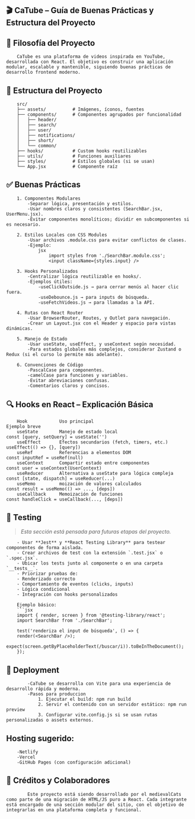 ## 🎬 CaTube – Guía de Buenas Prácticas y Estructura del Proyecto

## 🧠 Filosofía del Proyecto
        CaTube es una plataforma de videos inspirada en YouTube, desarrollada con React. El objetivo es construir una aplicación modular, escalable y mantenible, siguiendo buenas prácticas de desarrollo frontend moderno.

## 📁 Estructura del Proyecto
        src/
        ├── assets/          # Imágenes, íconos, fuentes
        ├── components/      # Componentes agrupados por funcionalidad
        │   ├── header/
        │   ├── search/
        │   ├── user/
        │   ├── notifications/
        │   ├── short/
        │   └── common/
        ├── hooks/           # Custom hooks reutilizables
        ├── utils/           # Funciones auxiliares
        ├── styles/          # Estilos globales (si se usan)
        └── App.jsx          # Componente raíz

## ✅ Buenas Prácticas
        1. Componentes Modulares
            -Separar lógica, presentación y estilos.
            -Usar nombres claros y consistentes (SearchBar.jsx, UserMenu.jsx).
            -Evitar componentes monolíticos; dividir en subcomponentes si es necesario.

        2. Estilos Locales con CSS Modules
            -Usar archivos .module.css para evitar conflictos de clases.
            -Ejemplo:
                jsx
                    import styles from './SearchBar.module.css';
                    <input className={styles.input} />

        3. Hooks Personalizados
            -Centralizar lógica reutilizable en hooks/.
            -Ejemplos útiles:
                -useClickOutside.js → para cerrar menús al hacer clic fuera.
                -useDebounce.js → para inputs de búsqueda.
                -useFetchVideos.js → para llamadas a la API.

        4. Rutas con React Router
            -Usar BrowserRouter, Routes, y Outlet para navegación.
            -Crear un Layout.jsx con el Header y espacio para vistas dinámicas.

        5. Manejo de Estado
            -Usar useState, useEffect, y useContext según necesidad.
            -Para estados globales más complejos, considerar Zustand o Redux (si el curso lo permite más adelante).

        6. Convenciones de Código
            -PascalCase para componentes.
            -camelCase para funciones y variables.
            -Evitar abreviaciones confusas.
            -Comentarios claros y concisos.

## 🔍 Hooks en React – Explicación Básica
        Hook	        Uso principal	                                    Ejemplo breve
        useState	    Manejo de estado local	                            const [query, setQuery] = useState('')
        useEffect	    Efectos secundarios (fetch, timers, etc.)	        useEffect(() => {}, [query])
        useRef	        Referencias a elementos DOM	                        const inputRef = useRef(null)
        useContext	    Compartir estado entre componentes	                const user = useContext(UserContext)
        useReducer	    Alternativa a useState para lógica compleja	        const [state, dispatch] = useReducer(...)
        useMemo	        moización de valores calculados	                    const result = useMemo(() => ..., [deps])
        useCallback	    Memoización de funciones	                        const handleClick = useCallback(..., [deps])

## 🧪 Testing

> *Esta sección está pensada para futuras etapas del proyecto.*

        - Usar **Jest** y **React Testing Library** para testear componentes de forma aislada.
        - Crear archivos de test con la extensión `.test.jsx` o `.spec.jsx`.
        - Ubicar los tests junto al componente o en una carpeta `__tests__`.
        - Priorizar pruebas de:
        - Renderizado correcto
        - Comportamiento de eventos (clicks, inputs)
        - Lógica condicional
        - Integración con hooks personalizados

        Ejemplo básico:
        ```jsx
        import { render, screen } from '@testing-library/react';
        import SearchBar from './SearchBar';

        test('renderiza el input de búsqueda', () => {
        render(<SearchBar />);
        expect(screen.getByPlaceholderText(/buscar/i)).toBeInTheDocument();
        });

##   🚀 Deployment
            -CaTube se desarrolla con Vite para una experiencia de desarrollo rápida y moderna.
            -Pasos para produccion
                1. Ejecutar el build: npm run build
                2. Servir el contenido con un servidor estático: npm run preview
                3. Configurar vite.config.js si se usan rutas personalizadas o assets externos.
    
##  Hosting sugerido:
        -Netlify
        -Vercel
        -GitHub Pages (con configuración adicional)

##   👥 Créditos y Colaboradores
            Este proyecto está siendo desarrollado por el medievalCats como parte de una migración de HTML/JS puro a React. Cada integrante está encargado de una sección modular del sitio, con el objetivo de integrarlas en una plataforma completa y funcional.